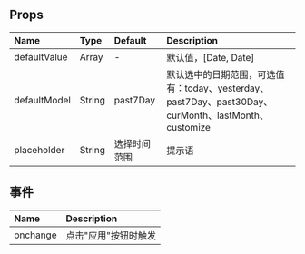 ## Props

| Name          | Type   | Default           | Description                                                                       |
|:--------------|:-------|:------------------|:-------------------------------------------------------------------------------|
| defaultValue  | Array  | -                 | 默认值，[Date, Date]                                                               |
| defaultModel  | String | past7Day          | 默认选中的日期范围，可选值有：today、yesterday、past7Day、past30Day、curMonth、lastMonth、customize |
| placeholder   | String | 选择时间范围            | 提示语                                                                            |

## 事件

| Name     | Description    |
|:---------|:------------|
| onchange | 点击"应用"按钮时触发 |

